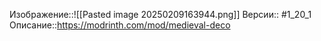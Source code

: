 Изображение::![[Pasted image 20250209163944.png]]
Версии:: #1_20_1
Описание::https://modrinth.com/mod/medieval-deco